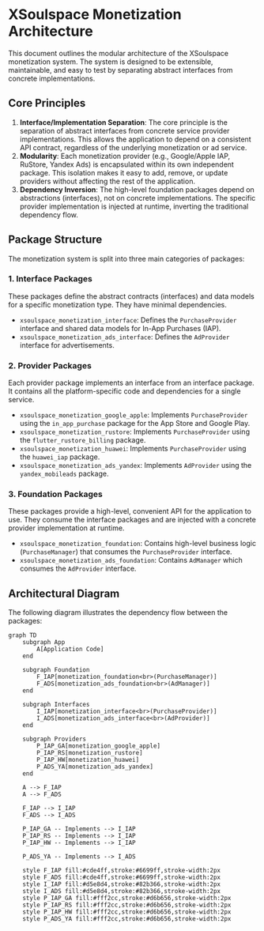 # XSoulspace Monetization Architecture

This document outlines the modular architecture of the XSoulspace monetization system. The system is designed to be extensible, maintainable, and easy to test by separating abstract interfaces from concrete implementations.

## Core Principles

1.  **Interface/Implementation Separation**: The core principle is the separation of abstract interfaces from concrete service provider implementations. This allows the application to depend on a consistent API contract, regardless of the underlying monetization or ad service.
2.  **Modularity**: Each monetization provider (e.g., Google/Apple IAP, RuStore, Yandex Ads) is encapsulated within its own independent package. This isolation makes it easy to add, remove, or update providers without affecting the rest of the application.
3.  **Dependency Inversion**: The high-level foundation packages depend on abstractions (interfaces), not on concrete implementations. The specific provider implementation is injected at runtime, inverting the traditional dependency flow.

## Package Structure

The monetization system is split into three main categories of packages:

### 1. Interface Packages

These packages define the abstract contracts (interfaces) and data models for a specific monetization type. They have minimal dependencies.

- `xsoulspace_monetization_interface`: Defines the `PurchaseProvider` interface and shared data models for In-App Purchases (IAP).
- `xsoulspace_monetization_ads_interface`: Defines the `AdProvider` interface for advertisements.

### 2. Provider Packages

Each provider package implements an interface from an interface package. It contains all the platform-specific code and dependencies for a single service.

- `xsoulspace_monetization_google_apple`: Implements `PurchaseProvider` using the `in_app_purchase` package for the App Store and Google Play.
- `xsoulspace_monetization_rustore`: Implements `PurchaseProvider` using the `flutter_rustore_billing` package.
- `xsoulspace_monetization_huawei`: Implements `PurchaseProvider` using the `huawei_iap` package.
- `xsoulspace_monetization_ads_yandex`: Implements `AdProvider` using the `yandex_mobileads` package.

### 3. Foundation Packages

These packages provide a high-level, convenient API for the application to use. They consume the interface packages and are injected with a concrete provider implementation at runtime.

- `xsoulspace_monetization_foundation`: Contains high-level business logic (`PurchaseManager`) that consumes the `PurchaseProvider` interface.
- `xsoulspace_monetization_ads_foundation`: Contains `AdManager` which consumes the `AdProvider` interface.

## Architectural Diagram

The following diagram illustrates the dependency flow between the packages:

```mermaid
graph TD
    subgraph App
        A[Application Code]
    end

    subgraph Foundation
        F_IAP[monetization_foundation<br>(PurchaseManager)]
        F_ADS[monetization_ads_foundation<br>(AdManager)]
    end

    subgraph Interfaces
        I_IAP[monetization_interface<br>(PurchaseProvider)]
        I_ADS[monetization_ads_interface<br>(AdProvider)]
    end

    subgraph Providers
        P_IAP_GA[monetization_google_apple]
        P_IAP_RS[monetization_rustore]
        P_IAP_HW[monetization_huawei]
        P_ADS_YA[monetization_ads_yandex]
    end

    A --> F_IAP
    A --> F_ADS

    F_IAP --> I_IAP
    F_ADS --> I_ADS

    P_IAP_GA -- Implements --> I_IAP
    P_IAP_RS -- Implements --> I_IAP
    P_IAP_HW -- Implements --> I_IAP

    P_ADS_YA -- Implements --> I_ADS

    style F_IAP fill:#cde4ff,stroke:#6699ff,stroke-width:2px
    style F_ADS fill:#cde4ff,stroke:#6699ff,stroke-width:2px
    style I_IAP fill:#d5e8d4,stroke:#82b366,stroke-width:2px
    style I_ADS fill:#d5e8d4,stroke:#82b366,stroke-width:2px
    style P_IAP_GA fill:#fff2cc,stroke:#d6b656,stroke-width:2px
    style P_IAP_RS fill:#fff2cc,stroke:#d6b656,stroke-width:2px
    style P_IAP_HW fill:#fff2cc,stroke:#d6b656,stroke-width:2px
    style P_ADS_YA fill:#fff2cc,stroke:#d6b656,stroke-width:2px
```
